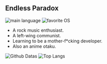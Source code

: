 ## Endless Paradox
![main language](https://img.shields.io/badge/main%20language-Go-00599C?logo=go)
![favorite OS](https://img.shields.io/badge/favorite%20OS-Arch%20Linux-1793D1?logo=archlinux)

- A rock music enthusiast.
- A left-wing communist.
- Learning to be a mother-f*cking developer.
- Also an anime otaku.

![Github Datas](https://github-readme-stats.vercel.app/api?username=EndlessParadox1&show_icons=true&line_height=20)
![Top Langs](https://github-readme-stats.vercel.app/api/top-langs/?username=EndlessParadox1&layout=compact&hide=Assembly)
